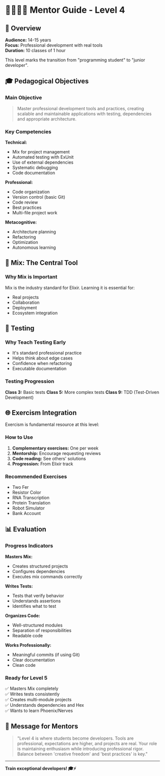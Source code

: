 # 👨‍👩‍👧‍👦 Mentor Guide - Level 4

## 🎯 Overview

**Audience:** 14-15 years  
**Focus:** Professional development with real tools  
**Duration:** 10 classes of 1 hour

This level marks the transition from "programming student" to "junior developer".

## 🎓 Pedagogical Objectives

### Main Objective

> Master professional development tools and practices, creating scalable and maintainable applications with testing, dependencies and appropriate architecture.

### Key Competencies

**Technical:**
- Mix for project management
- Automated testing with ExUnit
- Use of external dependencies
- Systematic debugging
- Code documentation

**Professional:**
- Code organization
- Version control (basic Git)
- Code review
- Best practices
- Multi-file project work

**Metacognitive:**
- Architecture planning
- Refactoring
- Optimization
- Autonomous learning

## 🔧 Mix: The Central Tool

### Why Mix is Important

Mix is the industry standard for Elixir. Learning it is essential for:
- Real projects
- Collaboration
- Deployment
- Ecosystem integration

## 🧪 Testing

### Why Teach Testing Early

- It's standard professional practice
- Helps think about edge cases
- Confidence when refactoring
- Executable documentation

### Testing Progression

**Class 3:** Basic tests
**Class 5:** More complex tests
**Class 9:** TDD (Test-Driven Development)

## 🌐 Exercism Integration

Exercism is fundamental resource at this level:

### How to Use

1. **Complementary exercises:** One per week
2. **Mentorship:** Encourage requesting reviews
3. **Code reading:** See others' solutions
4. **Progression:** From Elixir track

### Recommended Exercises

- Two Fer
- Resistor Color
- RNA Transcription
- Protein Translation
- Robot Simulator
- Bank Account

## 📊 Evaluation

### Progress Indicators

**Masters Mix:**
- Creates structured projects
- Configures dependencies
- Executes mix commands correctly

**Writes Tests:**
- Tests that verify behavior
- Understands assertions
- Identifies what to test

**Organizes Code:**
- Well-structured modules
- Separation of responsibilities
- Readable code

**Works Professionally:**
- Meaningful commits (if using Git)
- Clear documentation
- Clean code

### Ready for Level 5

✅ Masters Mix completely  
✅ Writes tests consistently  
✅ Creates multi-module projects  
✅ Understands dependencies and Hex  
✅ Wants to learn Phoenix/Nerves

## 💪 Message for Mentors

> "Level 4 is where students become developers. Tools are professional, expectations are higher, and projects are real. Your role is maintaining enthusiasm while introducing professional rigor. Balance between 'creative freedom' and 'best practices' is key."

---

**Train exceptional developers! 🎓⚡**

